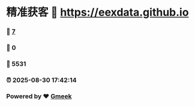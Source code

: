 # 精准获客 :link: https://eexdata.github.io 
### :page_facing_up: [7](https://eexdata.github.io/tag.html) 
### :speech_balloon: 0 
### :hibiscus: 5531 
### :alarm_clock: 2025-08-30 17:42:14 
### Powered by :heart: [Gmeek](https://github.com/Meekdai/Gmeek)
